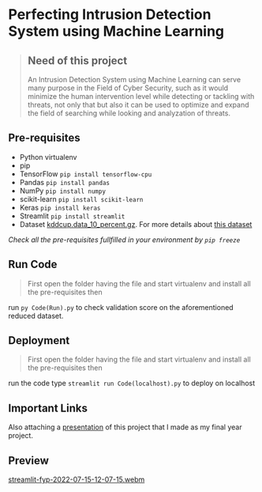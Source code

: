 # Perfecting Intrusion Detection System using Machine Learning

>## Need of this project 
> An Intrusion Detection System using Machine Learning can serve many purpose in the Field of Cyber Security, such as it would minimize the human intervention level while detecting or tackling with threats, not only that but also it can be used to optimize and expand the field of searching while looking and analyzation of threats.

## Pre-requisites
* Python virtualenv
* pip
* TensorFlow `pip install tensorflow-cpu`
* Pandas `pip install pandas`
* NumPy `pip install numpy`
* scikit-learn `pip install scikit-learn`
* Keras `pip install keras`
* Streamlit `pip install streamlit`
* Dataset [kddcup.data_10_percent.gz](http://kdd.ics.uci.edu/databases/kddcup99/kddcup.data_10_percent.gz). For more details about [this dataset](http://kdd.ics.uci.edu/databases/kddcup99/task.html)

*Check all the pre-requisites fullfilled in your environment by `pip freeze`*

## Run Code
>First open the folder having the file and start virtualenv and install all the pre-requisites then

run `py Code(Run).py` to check validation score on the aforementioned reduced dataset. 

## Deployment
>First open the folder having the file and start virtualenv and install all the pre-requisites then

run the code type `streamlit run Code(localhost).py` to deploy on localhost

## Important Links
Also attaching a [presentation](https://github.com/mrziwan89/IDS-uisng-MachineLearning/blob/main/Presentation.pptx) of this project that I made as my final year project.

## Preview
[streamlit-fyp-2022-07-15-12-07-15.webm](https://user-images.githubusercontent.com/54596352/179170953-921d569d-f7ab-4a27-92b0-d786712f4372.webm)
